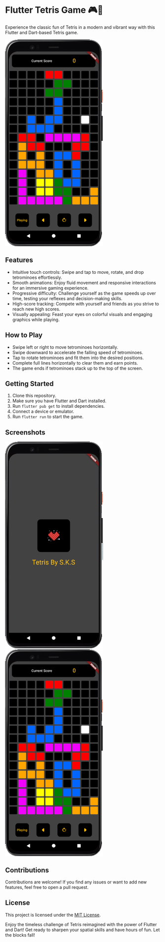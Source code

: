 # Flutter Tetris Game 🎮🧩

Experience the classic fun of Tetris in a modern and vibrant way with this Flutter and Dart-based Tetris game.

![Gameplay Screenshot](screenshots/Screenshot-2.png)

## Features

- Intuitive touch controls: Swipe and tap to move, rotate, and drop tetrominoes effortlessly.
- Smooth animations: Enjoy fluid movement and responsive interactions for an immersive gaming experience.
- Progressive difficulty: Challenge yourself as the game speeds up over time, testing your reflexes and decision-making skills.
- High-score tracking: Compete with yourself and friends as you strive to reach new high scores.
- Visually appealing: Feast your eyes on colorful visuals and engaging graphics while playing.

## How to Play

- Swipe left or right to move tetrominoes horizontally.
- Swipe downward to accelerate the falling speed of tetrominoes.
- Tap to rotate tetrominoes and fit them into the desired positions.
- Complete full lines horizontally to clear them and earn points.
- The game ends if tetrominoes stack up to the top of the screen.

## Getting Started

1. Clone this repository.
2. Make sure you have Flutter and Dart installed.
3. Run `flutter pub get` to install dependencies.
4. Connect a device or emulator.
5. Run `flutter run` to start the game.

## Screenshots

![Screenshot 1](screenshots/Screenshot-1.png)
![Screenshot 2](screenshots/Screenshot-2.png)

## Contributions

Contributions are welcome! If you find any issues or want to add new features, feel free to open a pull request.

## License

This project is licensed under the [MIT License](LICENSE).

Enjoy the timeless challenge of Tetris reimagined with the power of Flutter and Dart! Get ready to sharpen your spatial skills and have hours of fun. Let the blocks fall!
